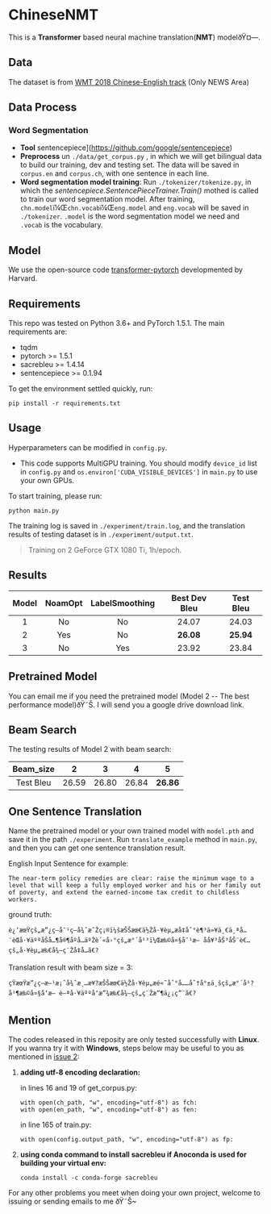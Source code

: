 # ChineseNMT

This is a **Transformer** based neural machine translation(**NMT**) modelðŸ¤—.

## Data

The dataset is from [WMT 2018 Chinese-English track](http://statmt.org/wmt18/translation-task.html) (Only NEWS Area)

## Data Process

### Word Segmentation

- **Tool** sentencepiece](https://github.com/google/sentencepiece)
- **Preprocess** un `./data/get_corpus.py` , in which we will get bilingual data to build our training, dev and testing set.  The data will be saved in `corpus.en` and `corpus.ch`, with one sentence in each line.
- **Word segmentation model training**: Run `./tokenizer/tokenize.py`, in which the *sentencepiece.SentencePieceTrainer.Train()* mothed is called to train our word segmentation model. After training, `chn.model`ï¼Œ`chn.vocab`ï¼Œ`eng.model` and `eng.vocab` will be saved in `./tokenizer`.  `.model` is the word segmentation model we need and `.vocab` is the vocabulary.

## Model

We use the open-source code [transformer-pytorch](http://nlp.seas.harvard.edu/2018/04/03/attention.html) developmented by Harvard.

## Requirements

This repo was tested on Python 3.6+ and PyTorch 1.5.1. The main requirements are:

- tqdm
- pytorch >= 1.5.1
- sacrebleu >= 1.4.14
- sentencepiece >= 0.1.94

To get the environment settled quickly, run:

```
pip install -r requirements.txt
```

## Usage

Hyperparameters can be modified in `config.py`.

- This code supports MultiGPU training. You should modify `device_id` list in  `config.py` and `os.environ['CUDA_VISIBLE_DEVICES']` in `main.py` to use your own GPUs.

To start training, please run:

```
python main.py
```

The training log is saved in `./experiment/train.log`, and the translation results of testing dataset is in `./experiment/output.txt`.

> Training on 2 GeForce GTX 1080 Ti, 1h/epoch.

## Results

| Model | NoamOpt | LabelSmoothing | Best Dev Bleu | Test Bleu |
| :---: | :-----: | :------------: | :-----------: | :-------: |
|   1   |   No    |       No       |     24.07     |   24.03   |
|   2   |   Yes   |       No       |   **26.08**   | **25.94** |
|   3   |   No    |      Yes       |     23.92     |   23.84   |

## Pretrained Model

You can email me if you need the pretrained model (Model 2 -- The best performance model)ðŸ˜Š. I will send you a google drive download link.

## Beam Search

The testing results of Model 2 with beam search:

| Beam_size |   2   |   3   |   4   |     5     |
| :-------: | :---: | :---: | :---: | :-------: |
| Test Bleu | 26.59 | 26.80 | 26.84 | **26.86** |

## One Sentence Translation

Name the pretrained model or your own trained model with `model.pth` and save it in the path `./experiment`. Run `translate_example` method in `main.py`, and then you can get one sentence translation result.

English Input Sentence for example:

```
The near-term policy remedies are clear: raise the minimum wage to a level that will keep a fully employed worker and his or her family out of poverty, and extend the earned-income tax credit to childless workers.
```

ground truth:

```
è¿‘æœŸçš„æ”¿ç­–å¯¹ç­–å¾ˆæ˜Žç¡®ï¼šæŠŠæœ€ä½Žå·¥èµ„æå‡åˆ°è¶³ä»¥ä¸€ä¸ªå…¨èŒå·¥äººåŠå…¶å®¶åº­å…äºŽè´«å›°çš„æ°´å¹³ï¼Œæ‰©å¤§å¯¹æ— å­å¥³åŠ³åŠ¨è€…çš„å·¥èµ„æ‰€å¾—ç¨Žå‡å…ã€?
```

Translation result with beam size = 3:

```
çŸ­æœŸæ”¿ç­–æ–¹æ¡ˆå¾ˆæ¸…æ¥?æŠŠæœ€ä½Žå·¥èµ„æé«˜åˆ°å……åˆ†å°±ä¸šçš„æ°´å¹?å¹¶æ‰©å¤§å‘æ— è–ªå·¥äººå‘æ”¾æ‰€å¾—çš„ç¨Žæ”¶ä¿¡ç”¨ã€?
```

## Mention

The codes released in this reposity are only tested successfully with **Linux**. If you wanna try it with **Windows**, steps below may be useful to you as mentioned in [issue 2](https://github.com/hemingkx/ChineseNMT/issues/2):

1. **adding utf-8 encoding declaration:**

   in lines 16 and 19 of get_corpus.py:

   ```
   with open(ch_path, "w", encoding="utf-8") as fch:
   with open(en_path, "w", encoding="utf-8") as fen:
   ```

   in line 165 of train.py:

   ```
   with open(config.output_path, "w", encoding="utf-8") as fp:
   ```

2. **using conda command to install sacrebleu if Anoconda is used for building your virtual env:**

   ```
   conda install -c conda-forge sacrebleu
   ```

For any other problems you meet when doing your own project, welcome to issuing or sending emails to me ðŸ˜Š~

